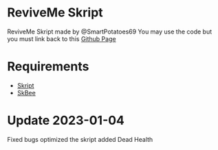 # ReviveMe Skript
ReviveMe Skript made by @SmartPotatoes69
You may use the code but you must link back to this <a href="https://github.com/SmartPotatoes69/ReviveMe">Github Page</a>

# **Requirements**

- <a href="https://github.com/SkriptLang/Skript/releases">Skript</a>
- <a href="https://github.com/ShaneBeee/SkBee/releases">SkBee</a>

# **Update** 2023-01-04
Fixed bugs
optimized the skript
added Dead Health
